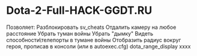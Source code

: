 # Dota-2-Full-HACK-GGDT.RU
Позволяет: Разблокировать sv_cheats Отдалить камеру на любое расстояние Убрать туман войны Убрать "дымку" Видеть способности\телепорты в тумане войны Отобразить радиус вокруг героя, прописав в консоли (или в autoexec.cfg) dota_range_display xxxx

